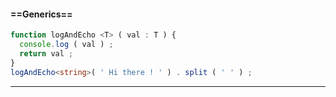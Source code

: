 #### ==Generics==
```typescript
function logAndEcho <T> ( val : T ) {
  console.log ( val ) ;
  return val ;
}
logAndEcho<string>( ' Hi there ! ' ) . split ( ' ' ) ;
```
---